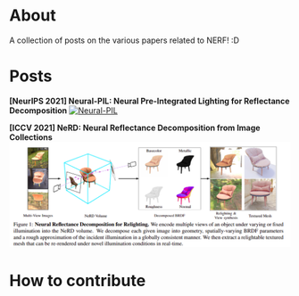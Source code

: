 # About
A collection of posts on the various papers related to NERF! :D

# Posts


**[NeurIPS 2021] Neural-PIL: Neural Pre-Integrated Lighting for Reflectance Decomposition**
[![ Neural-PIL](posts_/0002_NERD/imgs_/main.png)](posts_/0003_NeuralPIL/post.md)

**[ICCV 2021] NeRD: Neural Reflectance Decomposition from Image Collections**
[![NERD](posts_/0002_NERD/imgs_/2022-09-13_23-25-06.png)](posts_/0002_NERD/post.md)


# How to contribute
